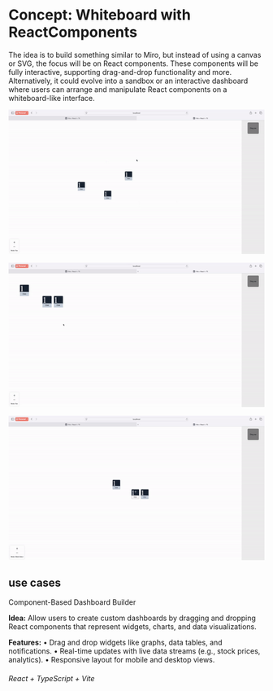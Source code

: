 # Concept: Whiteboard with ReactComponents

The idea is to build something similar to Miro, but instead of using a canvas or SVG, the focus will be on React components. These components will be fully interactive, supporting drag-and-drop functionality and more. Alternatively, it could evolve into a sandbox or an interactive dashboard where users can arrange and manipulate React components on a whiteboard-like interface.


![alt text](public/zoom.gif)

![alt text](public/pan.gif)

![alt text](public/dnd.gif)




## use cases

Component-Based Dashboard Builder

**Idea:** Allow users to create custom dashboards by dragging and dropping React components that represent widgets, charts, and data visualizations.

**Features:**
	  •	Drag and drop widgets like graphs, data tables, and notifications.
	  •	Real-time updates with live data streams (e.g., stock prices, analytics).
	  •	Responsive layout for mobile and desktop views.







######  React + TypeScript + Vite
